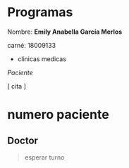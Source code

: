 # Programas

Nombre: **Emily Anabella García Merlos** 

carné: 18009133 


* clinicas medicas

_Paciente_

[ cita ]

# numero paciente

## Doctor

> esperar turno


